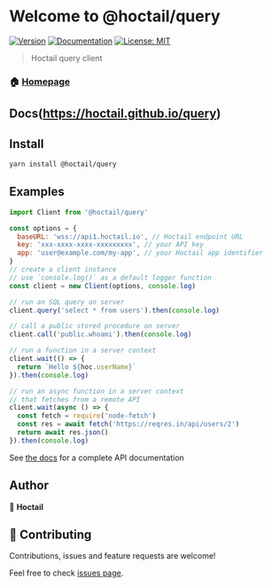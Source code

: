 # Welcome to @hoctail/query
[![Version](https://img.shields.io/npm/v/@hoctail/query.svg)](https://www.npmjs.com/package/@hoctail/query)
[![Documentation](https://img.shields.io/badge/documentation-yes-brightgreen.svg)](https://hoctail.github.io/query/)
[![License: MIT](https://img.shields.io/badge/License-MIT-yellow.svg)](https://github.com/Hoctail/query/blob/master/LICENSE)

> Hoctail query client

### 🏠 [Homepage](https://github.com/hoctail/query)
## Docs(https://hoctail.github.io/query)

## Install

```sh
yarn install @hoctail/query
```

## Examples

```js
import Client from '@hoctail/query'

const options = {
  baseURL: 'wss://api1.hoctail.io', // Hoctail endpoint URL
  key: 'xxx-xxxx-xxxx-xxxxxxxxx', // your API key
  app: 'user@example.com/my-app', // your Hoctail app identifier
}
// create a client instance
// use `console.log()` as a default logger function
const client = new Client(options, console.log)

// run an SQL query on server
client.query('select * from users').then(console.log)

// call a public stored procedure on server
client.call('public.whoami').then(console.log)

// run a function in a server context
client.wait(() => {
  return `Hello ${hoc.userName}`
}).then(console.log)

// run an async function in a server context
// that fetches from a remote API
client.wait(async () => {
  const fetch = require('node-fetch')
  const res = await fetch('https://reqres.in/api/users/2')
  return await res.json()
}).then(console.log)
```

See [the docs](https://hoctail.github.io/query/) for a complete API documentation

## Author

👤 **Hoctail**

## 🤝 Contributing

Contributions, issues and feature requests are welcome!

Feel free to check [issues page](https://github.com/Hoctail/query/issues). 
